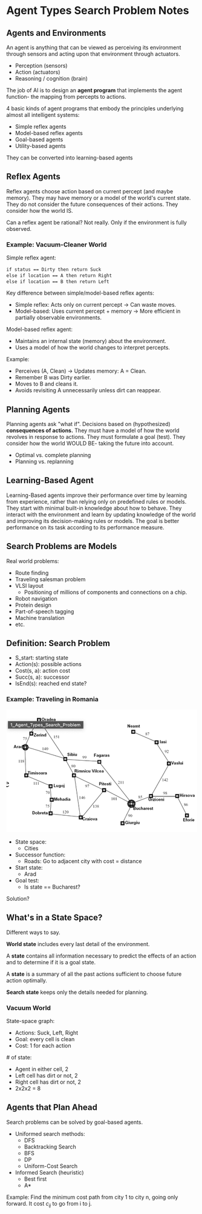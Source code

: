 # Agent Types Search Problem Notes

## Agents and Environments

An agent is anything that can be viewed as perceiving its environment through sensors and acting upon that environment through actuators.

- Perception (sensors)
- Action (actuators)
- Reasoning / cognition (brain)

The job of AI is to design an **agent program** that implements the agent function- the mapping from percepts to actions.

4 basic kinds of agent programs that embody the principles underlying almost all intelligent systems:

- Simple reflex agents
- Model-based reflex agents
- Goal-based agents
- Utility-based agents

They can be converted into learning-based agents

## Reflex Agents

Reflex agents choose action based on current percept (and maybe memory). They may have memory or a model of the world's current state. They do not consider the future consequences of their actions. They consider how the world IS.

Can a reflex agent be rational? Not really. Only if the environment is fully observed.

### Example: Vacuum-Cleaner World

Simple reflex agent:

```
if status == Dirty then return Suck
else if location == A then return Right
else if location == B then return Left
```

Key difference between simple/model-based reflex agents:
- Simple reflex: Acts only on current percept -> Can waste moves.
- Model-based: Uses current percept + memory -> More efficient in partially observable environments.

Model-based reflex agent:
- Maintains an internal state (memory) about the environment.
- Uses a model of how the world changes to interpret percepts.

Example:
- Perceives (A, Clean) -> Updates memory: A = Clean.
- Remember B was Dirty earlier.
- Moves to B and cleans it.
- Avoids revisiting A unnecessarily unless dirt can reappear.

## Planning Agents

Planning agents ask "what if". Decisions based on (hypothesized) **consequences of actions.** They must have a model of how the world revolves in response to actions. They must formulate a goal (test). They consider how the world WOULD BE- taking the future into account.

- Optimal vs. complete planning
- Planning vs. replanning

## Learning-Based Agent

Learning-Based agents improve their performance over time by learning from experience, rather than relying only on predefined rules or models. They start with minimal built-in knowledge about how to behave. They interact with the environment and learn by updating knowledge of the world and improving its decision-making rules or models. The goal is better performance on its task according to its performance measure.

## Search Problems are Models

Real world problems:
- Route finding
- Traveling salesman problem
- VLSI layout
    - Positioning of millions of components and connections on a chip.
- Robot navigation
- Protein design
- Part-of-speech tagging
- Machine translation
- etc.

## Definition: Search Problem

- S_start: starting state
- Action(s): possible actions
- Cost(s, a): action cost
- Succ(s, a): successor
- IsEnd(s): reached end state?

### Example: Traveling in Romania

![Romania](images/romania.png)

- State space:
    - Cities
- Successor function:
    - Roads: Go to adjacent city with cost = distance
- Start state:
    - Arad
- Goal test:
    - Is state == Bucharest?

Solution?

## What's in a State Space?

Different ways to say.

**World state** includes every last detail of the environment.

A **state** contains all information necessary to predict the effects of an action and to determine if it is a goal state.

A **state** is a summary of all the past actions sufficient to choose future action optimally.

**Search state** keeps only the details needed for planning.

### Vacuum World

State-space graph:
- Actions: Suck, Left, Right
- Goal: every cell is clean
- Cost: 1 for each action

\# of state:
- Agent in either cell, 2
- Left cell has dirt or not, 2
- Right cell has dirt or not, 2
- 2x2x2 = 8

## Agents that Plan Ahead

Search problems can be solved by goal-based agents.

- Uniformed search methods:
    - DFS
    - Backtracking Search
    - BFS
    - DP
    - Uniform-Cost Search
- Informed Search (heuristic)
    - Best first
    - A*

Example: Find the minimum cost path from city 1 to city n, going only forward. It cost $c_{ij}$ to go from i to j.

